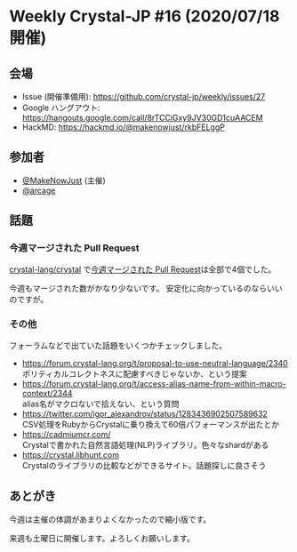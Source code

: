 # Weekly Crystal-JP #16 (2020/07/18開催)

## 会場

- Issue (開催準備用): <https://github.com/crystal-jp/weekly/issues/27>
- Google ハングアウト: <https://hangouts.google.com/call/8rTCCiGxy9JV30GD1cuAACEM>
- HackMD: <https://hackmd.io/@makenowjust/rkbFELggP>

## 参加者

- [@MakeNowJust][] (主催)
- [@arcage][]

[@MakeNowJust]: https://github.com/MakeNowJust
[@arcage]: https://github.com/arcage

## 話題

### 今週マージされた Pull Request

[crystal-lang/crystal] で[今週マージされた Pull Request][]は全部で4個でした。

[crystal-lang/crystal]: https://github.com/crystal-lang/crystal
[今週マージされた Pull Request]: https://github.com/crystal-lang/crystal/pulls?q=is%3Apr+is%3Amerged+merged%3A2020-07-13..2020-07-17

今週もマージされた数がかなり少ないです。
安定化に向かっているのならいいのですが。

### その他

フォーラムなどで出ていた話題をいくつかチェックしました。

- https://forum.crystal-lang.org/t/proposal-to-use-neutral-language/2340 \
  ポリティカルコレクトネスに配慮すべきじゃないか、という提案
- https://forum.crystal-lang.org/t/access-alias-name-from-within-macro-context/2344 \
  alias名がマクロないで拾えない、という質問
- https://twitter.com/igor_alexandrov/status/1283436902507589632 \
  CSV処理をRubyからCrystalに乗り換えて60倍パフォーマンスが出たとか
- https://cadmiumcr.com/ \
  Crystalで書かれた自然言語処理(NLP)ライブラリ。色々なshardがある
- https://crystal.libhunt.com \
  Crystalのライブラリの比較などができるサイト。話題探しに良さそう

## あとがき

今週は主催の体調があまりよくなかったので縮小版です。

来週も土曜日に開催します。よろしくお願いします。
